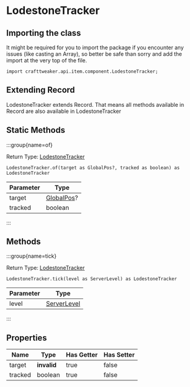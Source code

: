# LodestoneTracker

## Importing the class

It might be required for you to import the package if you encounter any issues (like casting an Array), so better be safe than sorry and add the import at the very top of the file.
```zenscript
import crafttweaker.api.item.component.LodestoneTracker;
```


## Extending Record

LodestoneTracker extends Record. That means all methods available in Record are also available in LodestoneTracker

## Static Methods

:::group{name=of}

Return Type: [LodestoneTracker](/vanilla/api/item/component/LodestoneTracker)

```zenscript
LodestoneTracker.of(target as GlobalPos?, tracked as boolean) as LodestoneTracker
```

| Parameter |                   Type                    |
|-----------|-------------------------------------------|
| target    | [GlobalPos](/vanilla/api/util/GlobalPos)? |
| tracked   | boolean                                   |


:::

## Methods

:::group{name=tick}

Return Type: [LodestoneTracker](/vanilla/api/item/component/LodestoneTracker)

```zenscript
LodestoneTracker.tick(level as ServerLevel) as LodestoneTracker
```

| Parameter |                     Type                      |
|-----------|-----------------------------------------------|
| level     | [ServerLevel](/vanilla/api/world/ServerLevel) |


:::


## Properties

|  Name   |    Type     | Has Getter | Has Setter |
|---------|-------------|------------|------------|
| target  | **invalid** | true       | false      |
| tracked | boolean     | true       | false      |

